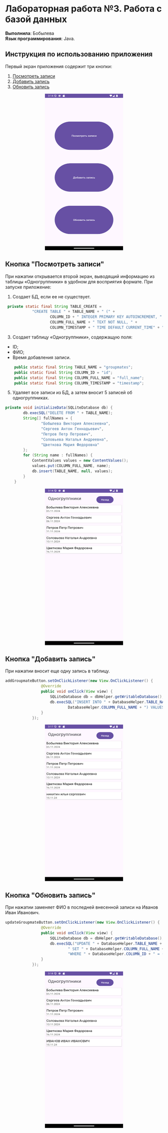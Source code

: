 # Лабораторная работа №3. Работа с базой данных
**Выполнила**: Бобылева  
**Язык программирования**: Java.

## Инструкция по использованию приложения
Первый экран приложения содержит три кнопки:
1. [Посмотреть записи](#кнопка-посмотреть-записи)
2. [Добавить запись](#кнопка-добавить-запись)
3. [Обновить запись](#кнопка-обновить-запись)
<p align="center">
<img src="https://github.com/vikussssssya/llaba3/blob/main/3.1.png" width="250" height="500"> 
</p>

## Кнопка "Посмотреть записи"
При нажатии открывается второй экран, выводящий информацию из таблицы «Одногруппники» в удобном для восприятия формате.
При запуске приложение:
1. Создает БД, если ее не существует.
```java
 private static final String TABLE_CREATE =
            "CREATE TABLE " + TABLE_NAME + " (" +
                    COLUMN_ID + " INTEGER PRIMARY KEY AUTOINCREMENT, " +
                    COLUMN_FULL_NAME + " TEXT NOT NULL, " +
                    COLUMN_TIMESTAMP + " TIME DEFAULT CURRENT_TIME" + ");";
```
3. Создает таблицу «Одногруппники», содержащую поля:
- ID;
- ФИО;
- Время добавления записи.
```java
    public static final String TABLE_NAME = "groupmates";
    public static final String COLUMN_ID = "id";
    public static final String COLUMN_FULL_NAME = "full_name";
    public static final String COLUMN_TIMESTAMP = "timestamp";
```
5. Удаляет все записи из БД, а затем вносит 5 записей об одногруппниках.
```java
private void initializeData(SQLiteDatabase db) {
        db.execSQL("DELETE FROM " + TABLE_NAME);
        String[] fullNames = {
                "Бобылева Виктория Алексеевна",
                "Сергеев Антон Геннадьевич",
                "Петров Петр Петрович",
                "Соловьева Наталья Андреевна",
                "Цветкова Мария Федоровна"
        };
        for (String name : fullNames) {
            ContentValues values = new ContentValues();
            values.put(COLUMN_FULL_NAME, name);
            db.insert(TABLE_NAME, null, values);
        }
    }
```
<p align="center">
<img src="https://github.com/vikussssssya/llaba3/blob/main/3.2.png" width="250" height="500">
</p>

## Кнопка "Добавить запись"
При нажатии вносит еще одну запись в таблицу.
```java
addGroupmateButton.setOnClickListener(new View.OnClickListener() {
                @Override
                public void onClick(View view) {
                    SQLiteDatabase db = dbHelper.getWritableDatabase();
                    db.execSQL("INSERT INTO " + DatabaseHelper.TABLE_NAME + " (" +
                            DatabaseHelper.COLUMN_FULL_NAME + ") VALUES ('никитин илья сергеевич');");
                }
            });
```
<p align="center">
<img src="https://github.com/vikussssssya/llaba3/blob/main/3.4.png" width="250" height="500"> 
</p>

## Кнопка "Обновить запись"
При нажатии заменяет ФИО в последней внесенной записи на Иванов Иван Иванович.
```java
updateGroupmateButton.setOnClickListener(new View.OnClickListener() {
                @Override
                public void onClick(View view) {
                    SQLiteDatabase db = dbHelper.getWritableDatabase();
                    db.execSQL("UPDATE " + DatabaseHelper.TABLE_NAME +
                            " SET " + DatabaseHelper.COLUMN_FULL_NAME + " = 'Иванов Иван Иванович' " +
                            "WHERE " + DatabaseHelper.COLUMN_ID + " = (SELECT MAX(" + DatabaseHelper.COLUMN_ID + ") FROM " + DatabaseHelper.TABLE_NAME + ");");
                }
            });
```
<p align="center">
<img src="https://github.com/vikussssssya/llaba3/blob/main/3.6.png" width="250" height="500"> 
</p>
